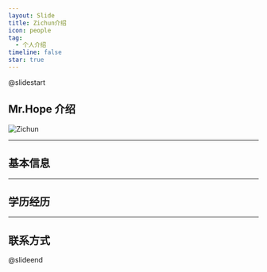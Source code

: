 ```yaml
---
layout: Slide
title: Zichun介绍
icon: people
tag:
  - 个人介绍
timeline: false
star: true
---
```


@slidestart

<!-- .element: class="r-fit-text" -->

## Mr.Hope 介绍

![Zichun](/logo.svg)

---

## 基本信息



---

## 学历经历



---

## 联系方式



@slideend
